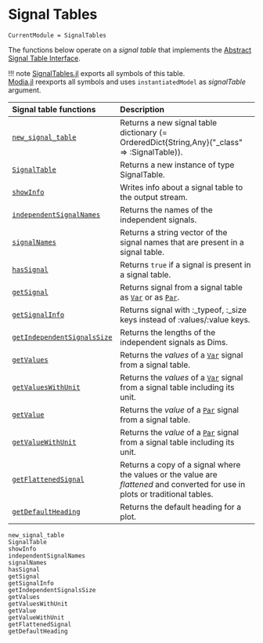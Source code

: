 # Signal Tables

```@meta
CurrentModule = SignalTables
```

The functions below operate on a *signal table* that implements the [Abstract Signal Table Interface](@ref).

!!! note
    [SignalTables.jl](https://github.com/ModiaSim/SignalTables.jl) exports all symbols of this table.\
    [Modia.jl](https://github.com/ModiaSim/Modia.jl) reexports all symbols and uses `instantiatedModel` as *signalTable* argument.

| Signal table functions             | Description                                                                                    |
|:-----------------------------------|:-----------------------------------------------------------------------------------------------|
| [`new_signal_table`](@ref)         | Returns a new signal table dictionary (= OrderedDict{String,Any}("_class" => :SignalTable)).   |
| [`SignalTable`](@ref)              | Returns a new instance of type SignalTable.                                                    |
| [`showInfo`](@ref)                 | Writes info about a signal table to the output stream.                                         |
| [`independentSignalNames`](@ref)   | Returns the names of the independent signals.                                                  |
| [`signalNames`](@ref)              | Returns a string vector of the signal names that are present in a signal table.                |
| [`hasSignal`](@ref)                | Returns `true` if a signal is present in a signal table.                                       |
| [`getSignal`](@ref)                | Returns signal from a signal table as [`Var`](@ref) or as [`Par`](@ref).                       |
| [`getSignalInfo`](@ref)            | Returns signal with :\_typeof, :\_size keys instead of :values/:value keys.                    |
| [`getIndependentSignalsSize`](@ref)| Returns the lengths of the independent signals as Dims.                                        |
| [`getValues`](@ref)                | Returns the *values* of a [`Var`](@ref) signal from a signal table.                            |
| [`getValuesWithUnit`](@ref)        | Returns the *values* of a [`Var`](@ref) signal from a signal table including its unit.         |
| [`getValue`](@ref)                 | Returns the *value* of a [`Par`](@ref) signal  from a signal table.                            |
| [`getValueWithUnit`](@ref)         | Returns the *value* of a [`Par`](@ref) signal from a signal table including its unit.          |
| [`getFlattenedSignal`](@ref)       | Returns a copy of a signal where the values or the value are *flattened* and converted for use in plots or traditional tables. |
| [`getDefaultHeading`](@ref)        | Returns the default heading for a plot.                                                        |


```@docs
new_signal_table
SignalTable
showInfo
independentSignalNames
signalNames
hasSignal
getSignal
getSignalInfo
getIndependentSignalsSize
getValues
getValuesWithUnit
getValue
getValueWithUnit
getFlattenedSignal
getDefaultHeading
```
